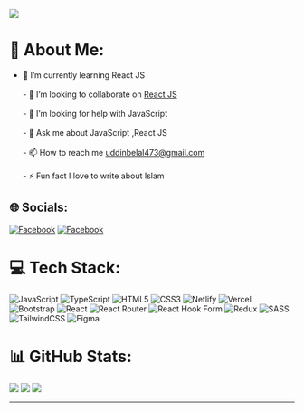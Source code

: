 [![](https://visitcount.itsvg.in/api?id=coderBelal&icon=5&color=5)](https://visitcount.itsvg.in)
# 💫 About Me:
- 🌱 I’m currently learning React JS<br><br>- 👯 I’m looking to collaborate on [React JS](https://github.com/coderBelal/news-app1.git)<br><br>- 🤝 I’m looking for help with JavaScript<br><br>- 💬 Ask me about JavaScript ,React JS<br><br>- 📫 How to reach me uddinbelal473@gmail.com<br><br>- ⚡ Fun fact  I love to write about Islam


## 🌐 Socials:
[![Facebook](https://img.shields.io/badge/Facebook-%231877F2.svg?logo=Facebook&logoColor=white)](https://facebook.com/devbelal10) [![Facebook](https://img.shields.io/badge/Instagram-%231877F2.svg?logo=Instagram&logoColor=white)](https://www.instagram.com/belaluddin631/) 

# 💻 Tech Stack:
![JavaScript](https://img.shields.io/badge/javascript-%23323330.svg?style=for-the-badge&logo=javascript&logoColor=%23F7DF1E) ![TypeScript](https://img.shields.io/badge/typescript-%23007ACC.svg?style=for-the-badge&logo=typescript&logoColor=white) ![HTML5](https://img.shields.io/badge/html5-%23E34F26.svg?style=for-the-badge&logo=html5&logoColor=white) ![CSS3](https://img.shields.io/badge/css3-%231572B6.svg?style=for-the-badge&logo=css3&logoColor=white) ![Netlify](https://img.shields.io/badge/netlify-%23000000.svg?style=for-the-badge&logo=netlify&logoColor=#00C7B7) ![Vercel](https://img.shields.io/badge/vercel-%23000000.svg?style=for-the-badge&logo=vercel&logoColor=white) ![Bootstrap](https://img.shields.io/badge/bootstrap-%238511FA.svg?style=for-the-badge&logo=bootstrap&logoColor=white) ![React](https://img.shields.io/badge/react-%2320232a.svg?style=for-the-badge&logo=react&logoColor=%2361DAFB) ![React Router](https://img.shields.io/badge/React_Router-CA4245?style=for-the-badge&logo=react-router&logoColor=white) ![React Hook Form](https://img.shields.io/badge/React%20Hook%20Form-%23EC5990.svg?style=for-the-badge&logo=reacthookform&logoColor=white) ![Redux](https://img.shields.io/badge/redux-%23593d88.svg?style=for-the-badge&logo=redux&logoColor=white) ![SASS](https://img.shields.io/badge/SASS-hotpink.svg?style=for-the-badge&logo=SASS&logoColor=white) ![TailwindCSS](https://img.shields.io/badge/tailwindcss-%2338B2AC.svg?style=for-the-badge&logo=tailwind-css&logoColor=white) ![Figma](https://img.shields.io/badge/figma-%23F24E1E.svg?style=for-the-badge&logo=figma&logoColor=white)
# 📊 GitHub Stats:
![](https://github-readme-stats.vercel.app/api?username=coderBelal&theme=radical&hide_border=false&include_all_commits=true&count_private=true)
![](https://github-readme-streak-stats.herokuapp.com/?user=coderBelal&theme=radical&hide_border=false)
![](https://github-readme-stats.vercel.app/api/top-langs/?username=coderBelal&theme=radical&hide_border=false&include_all_commits=true&count_private=true&layout=compact)

---


<!-- Proudly created with GPRM ( https://gprm.itsvg.in ) -->
